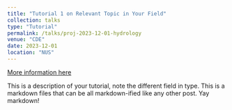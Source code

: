```yaml
---
title: "Tutorial 1 on Relevant Topic in Your Field"
collection: talks
type: "Tutorial"
permalink: /talks/proj-2023-12-01-hydrology
venue: "CDE"
date: 2023-12-01
location: "NUS"
---
```


[More information here](http://exampleurl.com)

This is a description of your tutorial, note the different field in type. This is a markdown files that can be all markdown-ified like any other post. Yay markdown!
